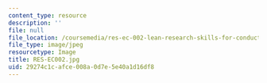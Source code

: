 ```yaml
---
content_type: resource
description: ''
file: null
file_location: /coursemedia/res-ec-002-lean-research-skills-for-conducting-interviews-spring-2021/29274c1cafce008a0d7e5e40a1d16df8_RES-EC002.jpg
file_type: image/jpeg
resourcetype: Image
title: RES-EC002.jpg
uid: 29274c1c-afce-008a-0d7e-5e40a1d16df8
---
```

